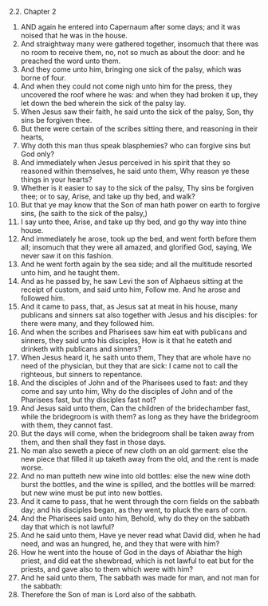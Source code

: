 2.2. Chapter 2
1. AND again he entered into Capernaum after some days; and it was noised that he was in the house.
2. And straightway many were gathered together, insomuch that there was no room to receive them, no, not so much as about the door: and he preached the word unto them.
3. And they come unto him, bringing one sick of the palsy, which was borne of four.
4. And when they could not come nigh unto him for the press, they uncovered the roof where he was: and when they had broken it up, they let down the bed wherein the sick of the palsy lay.
5. When Jesus saw their faith, he said unto the sick of the palsy, Son, thy sins be forgiven thee.
6. But there were certain of the scribes sitting there, and reasoning in their hearts,
7. Why doth this man thus speak blasphemies? who can forgive sins but God only?
8. And immediately when Jesus perceived in his spirit that they so reasoned within themselves, he said unto them, Why reason ye these things in your hearts?
9. Whether is it easier to say to the sick of the palsy, Thy sins be forgiven thee; or to say, Arise, and take up thy bed, and walk?
10. But that ye may know that the Son of man hath power on earth to forgive sins, (he saith to the sick of the palsy,)
11. I say unto thee, Arise, and take up thy bed, and go thy way into thine house.
12. And immediately he arose, took up the bed, and went forth before them all; insomuch that they were all amazed, and glorified God, saying, We never saw it on this fashion.
13. And he went forth again by the sea side; and all the multitude resorted unto him, and he taught them.
14. And as he passed by, he saw Levi the son of Alphaeus sitting at the receipt of custom, and said unto him, Follow me. And he arose and followed him.
15. And it came to pass, that, as Jesus sat at meat in his house, many publicans and sinners sat also together with Jesus and his disciples: for there were many, and they followed him.
16. And when the scribes and Pharisees saw him eat with publicans and sinners, they said unto his disciples, How is it that he eateth and drinketh with publicans and sinners?
17. When Jesus heard it, he saith unto them, They that are whole have no need of the physician, but they that are sick: I came not to call the righteous, but sinners to repentance.
18. And the disciples of John and of the Pharisees used to fast: and they come and say unto him, Why do the disciples of John and of the Pharisees fast, but thy disciples fast not?
19. And Jesus said unto them, Can the children of the bridechamber fast, while the bridegroom is with them? as long as they have the bridegroom with them, they cannot fast.
20. But the days will come, when the bridegroom shall be taken away from them, and then shall they fast in those days.
21. No man also seweth a piece of new cloth on an old garment: else the new piece that filled it up taketh away from the old, and the rent is made worse.
22. And no man putteth new wine into old bottles: else the new wine doth burst the bottles, and the wine is spilled, and the bottles will be marred: but new wine must be put into new bottles.
23. And it came to pass, that he went through the corn fields on the sabbath day; and his disciples began, as they went, to pluck the ears of corn.
24. And the Pharisees said unto him, Behold, why do they on the sabbath day that which is not lawful?
25. And he said unto them, Have ye never read what David did, when he had need, and was an hungred, he, and they that were with him?
26. How he went into the house of God in the days of Abiathar the high priest, and did eat the shewbread, which is not lawful to eat but for the priests, and gave also to them which were with him?
27. And he said unto them, The sabbath was made for man, and not man for the sabbath:
28. Therefore the Son of man is Lord also of the sabbath.

